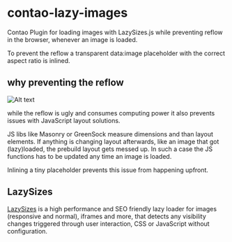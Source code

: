 # contao-lazy-images
Contao Plugin for loading images with LazySizes.js while preventing reflow in the browser, whenever an image is loaded.

To prevent the reflow a transparent data:image placeholder with the correct aspect ratio is inlined.

## why preventing the reflow
![Alt text](../screenshots/image.jpg?raw=true)

while the reflow is ugly and consumes computing power it also prevents issues with JavaScript layout solutions.

JS libs like Masonry or GreenSock measure dimensions and than layout elements.
If anything is changing layout afterwards, like an image that got (lazy)loaded, the prebuild layout gets messed up.
In such a case the JS functions has to be updated any time an image is loaded.

Inlining a tiny placeholder prevents this issue from happening upfront.


## LazySizes
[LazySizes](https://github.com/aFarkas/lazysizes) is a high performance and SEO friendly lazy loader for images (responsive and normal), iframes and more, that detects any visibility changes triggered through user interaction, CSS or JavaScript without configuration.
